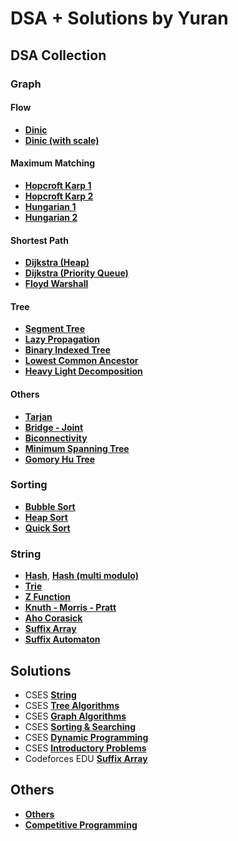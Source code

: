 # DSA + Solutions by Yuran

## DSA Collection

### Graph

#### Flow

- [**Dinic**](DSACollection/Graph/Flow/Dinic.cpp)
- [**Dinic (with scale)**](DSACollection/Graph/Flow/Dinic_Scale.cpp)

#### Maximum Matching

- [**Hopcroft Karp 1**](DSACollection/Graph/Maximum_Matching/Hopcroft_Karp1.cpp)
- [**Hopcroft Karp 2**](DSACollection/Graph/Maximum_Matching/Hopcroft_Karp2.cpp)
- [**Hungarian 1**](DSACollection/Graph/Maximum_Matching/Hungarian1.cpp)
- [**Hungarian 2**](DSACollection/Graph/Maximum_Matching/Hungarian2.cpp)

#### Shortest Path

- [**Dijkstra (Heap)**](DSACollection/Graph/Shortest_Path/Dijkstra_Heap.cpp)
- [**Dijkstra (Priority Queue)**](DSACollection/Graph/Shortest_Path/Dijkstra_Priority_Queue.cpp)
- [**Floyd Warshall**](DSACollection/Graph/Shortest_Path/Floyd.cpp)

#### Tree

- [**Segment Tree**](DSACollection/Graph/Tree/SegmentTree.cpp)
- [**Lazy Propagation**](DSACollection/Graph/Tree/LazyPropagation.cpp)
- [**Binary Indexed Tree**](DSACollection/Graph/Tree/BinaryIndexedTree.cpp)
- [**Lowest Common Ancestor**](DSACollection/Graph/Tree/LCA.cpp)
- [**Heavy Light Decomposition**](DSACollection/Graph/Tree/HLD_SegTree.cpp)

#### Others

- [**Tarjan**](DSACollection/Graph/Tarjan.cpp)
- [**Bridge - Joint**](DSACollection/Graph/BridgeJoint.cpp)
- [**Biconnectivity**](DSACollection/Graph/Biconnectivity.cpp)
- [**Minimum Spanning Tree**](DSACollection/Graph/Kruskal.cpp)
- [**Gomory Hu Tree**](https://github.com/yuran1811/Competitive-Programming/blob/main/C%2B%2B/OJ/VNOI/Practice/MCQUERY.cpp)

### Sorting

- [**Bubble Sort**](DSACollection/Sorting/BubbleSort.cpp)
- [**Heap Sort**](DSACollection/Sorting/HeapSort.cpp)
- [**Quick Sort**](DSACollection/Sorting/Quicksort.cpp)

### String

- [**Hash**](DSACollection/String/Hash.cpp), [**Hash (multi modulo)**](DSACollection/String/Hash_MultiModulo.cpp)
- [**Trie**](DSACollection/String/Trie.cpp)
- [**Z Function**](DSACollection/String/Z_Function.cpp)
- [**Knuth - Morris - Pratt**](DSACollection/String/KMP(Knuth-Morris-Pratt).cpp)
- [**Aho Corasick**](DSACollection/String/AhoCorasick.cpp)
- [**Suffix Array**](DSACollection/String/SuffixArray.cpp)
- [**Suffix Automaton**](DSACollection/String/SuffixAutomaton.cpp)


## Solutions

- CSES [**String**](Solutions/CSES/String)
- CSES [**Tree Algorithms**](Solutions/CSES/Tree%20Algorithms)
- CSES [**Graph Algorithms**](Solutions/CSES/Graph%20Algorithms)
- CSES [**Sorting & Searching**](Solutions/CSES/Sorting%26Searching)
- CSES [**Dynamic Programming**](Solutions/CSES/Dynamic%20Programming)
- CSES [**Introductory Problems**](Solutions/CSES/Introductory%20Problems)
- Codeforces EDU [**Suffix Array**](Solutions/Codeforces_Edu/Suffix%20Array)

## Others

- [**Others**](Others)
- [**Competitive Programming**](https://github.com/yuran1811/Competitive-Programming)
